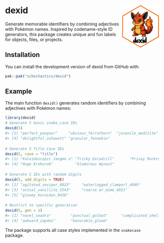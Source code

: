 
<!-- README.md is generated from README.Rmd. Please edit that file -->

# dexid <img src="man/figures/logo.png" align="right" height="139" alt="" />

<!-- badges: start -->

<!-- badges: end -->

Generate memorable identifiers by combining adjectives with Pokémon
names. Inspired by codename-style ID generators, this package creates
unique and fun labels for objects, files, or projects.

## Installation

You can install the development version of dexid from GitHub with:

``` r
pak::pak("schochastics/dexid")
```

## Example

The main function `dexid()` generates random identifiers by combining
adjectives with Pokémon names:

``` r
library(dexid)
# Generate 5 basic snake_case IDs
dexid(5)
#> [1] "perfect_panpour"     "obvious_ferrothorn"  "juvenile_meditite"  
#> [4] "delightful_oshawott" "granular_fennekin"

# Generate 5 Title Case IDs
dexid(5, case = "title")
#> [1] "Kaleidoscopic Jangmo o" "Tricky Excadrill"       "Pricey Rockruff"       
#> [4] "Huge Krokorok"          "Glamorous Wynaut"

# Generate 5 IDs with random digits
dexid(5, add_digits = TRUE)
#> [1] "agitated_seviper_8023"     "waterlogged_clamperl_4949"
#> [3] "actual_vanillite_5543"     "coarse_mr_mime_6021"      
#> [5] "gloomy_koraidon_9430"

# Restrict to specific generation
dexid(5, gen = 1)
#> [1] "novel_seadra"         "punctual_golbat"      "complicated_shellder"
#> [4] "awkward_zapdos"       "honorable_gloom"
```

The package supports all case styles implemented in the `snakecase`
package.
